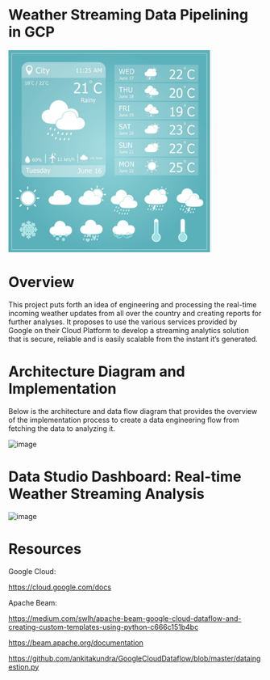 # Weather Streaming Data Pipelining in GCP

<img src="https://github.com/urjasvit/WeatherStreamingDataPipeliningGCP/blob/main/weather.jpg" width="400" height="400">

# Overview

This project puts forth an idea of engineering and processing the real-time incoming weather updates from all over the country and creating reports for further analyses. It proposes to use the various services provided by Google on their Cloud Platform to develop a streaming analytics solution that is secure, reliable and is easily scalable from the instant it’s generated.

# Architecture Diagram and Implementation

Below is the architecture and data flow diagram that provides the overview of the implementation process to create a data engineering flow from fetching the data to analyzing it.

![image](https://user-images.githubusercontent.com/25616463/126040597-95d9fdfd-cdc4-48e1-99c7-ff1487a4deca.png)

# Data Studio Dashboard: Real-time Weather Streaming Analysis

![image](https://user-images.githubusercontent.com/25616463/126191992-9d15c178-2c8c-48b2-9ed0-2f84e0fac77d.png)


# Resources

Google Cloud: 

https://cloud.google.com/docs

Apache Beam: 

https://medium.com/swlh/apache-beam-google-cloud-dataflow-and-creating-custom-templates-using-python-c666c151b4bc

https://beam.apache.org/documentation

https://github.com/ankitakundra/GoogleCloudDataflow/blob/master/dataingestion.py

